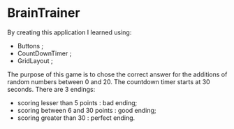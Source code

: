 # BrainTrainer

By creating this application I learned using:
  * Buttons ;
  * CountDownTimer ;
  * GridLayout ;
    
The purpose of this game is to chose the correct answer for the additions of random numbers between 0 and 20.
The countdown timer starts at 30 seconds.
There are 3 endings: 
  - scoring lesser than 5 points : bad ending;
  - scoring between 6 and 30 points : good ending;
  - scoring greater than 30 : perfect ending.
